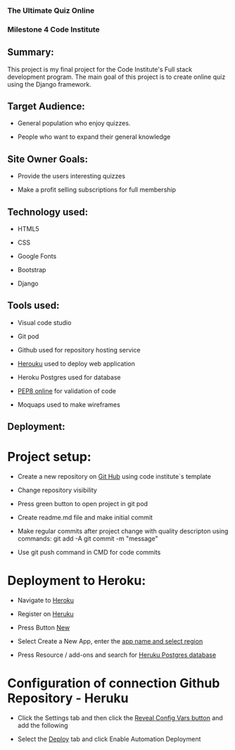 ### The Ultimate Quiz Online

### Milestone 4 Code Institute 



## Summary:

This project is my final project for the Code Institute's Full stack development program.
The main goal of this project is to create online quiz using the Django framework.



## Target Audience:

- General population who enjoy quizzes.

- People who want to expand their  general knowledge



## Site Owner Goals:

- Provide the users interesting quizzes

- Make a profit selling subscriptions for full membership 



## Technology used:

- HTML5

- CSS

- Google Fonts

- Bootstrap

- Django



## Tools used:

- Visual code studio

- Git pod

- Github used for repository hosting service

- [Herouku](https://id.heroku.com/login) used to deploy web application

- Heroku Postgres used for database

- [PEP8 online](http://pep8online.com/) for validation of code

- Moquaps used to make wireframes



## Deployment:


# Project setup:

- Create a new repository on [Git Hub](https://github.com) using code institute`s template

- Change repository visibility

- Press green button to open project in git pod

- Create readme.md file and make initial commit

- Make regular commits after project change with quality descripton using commands: git add -A git commit -m "message"

- Use git push command in CMD for code commits



# Deployment to Heroku:

- Navigate to [Heroku](https://id.heroku.com/login)

- Register on [Heruku](https://github.com/mariodragun/MS4-Django-Mario-Dragun/blob/main/images/deployment/heruku_button_new.JPG)

- Press Button [New](https://github.com/mariodragun/MS4-Django-Mario-Dragun/blob/main/images/deployment/heruku_button_new.JPG)

- Select Create a New App, enter the [app name and select region](https://github.com/mariodragun/MS4-Django-Mario-Dragun/blob/main/images/deployment/heruku_create_new_app.JPG)

- Press Resource / add-ons and search for [Heruku Postgres database](https://github.com/mariodragun/MS4-Django-Mario-Dragun/blob/main/images/deployment/heroku_postgres_database.JPG)


# Configuration of connection Github Repository - Heruku

- Click the Settings tab and then click the [Reveal Config Vars button](https://github.com/mariodragun/MS4-Django-Mario-Dragun/blob/main/images/deployment/heruku_config_vars.JPG) and add the following

- Select the [Deploy](https://github.com/mariodragun/MS4-Django-Mario-Dragun/blob/main/images/deployment/heruku_deployment.JPG) tab and click Enable Automation Deployment 